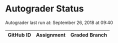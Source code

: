 # Autograder Status
Autograder last run at: September 26, 2018 at 09:40

| GitHub ID | Assignment | Graded Branch |
|-----------|------------|---------------|
